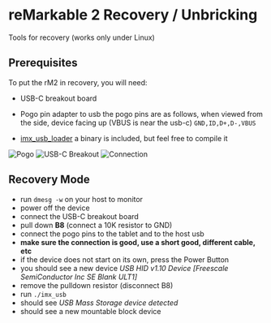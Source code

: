 # reMarkable 2 Recovery / Unbricking

Tools for recovery (works only under Linux)


## Prerequisites

To put the rM2 in recovery, you will need:
- USB-C breakout board
- Pogo pin adapter to usb
    the pogo pins are as follows,  when viewed from the side, device facing up (VBUS is near the usb-c)
    `GND,ID,D+,D-,VBUS`

- [imx_usb_loader](https://github.com/boundarydevices/imx_usb_loader) a binary is included, but feel free to compile it


![Pogo](https://i.imgur.com/yPymkBx.jpeg)
![USB-C Breakout](https://i.imgur.com/YqYELeg.jpeg)
![Connection](https://i.imgur.com/RGerZyp.jpeg)


## Recovery Mode
* run `dmesg -w` on your host to monitor
* power off the device
* connect the USB-C breakout board
*   pull down **B8** (connect a 10K resistor to GND)
* connect the pogo pins to the tablet and to the host usb
* **make sure the connection is good, use a short good, different cable, etc**
* if the device does not start on its own, press the Power Button
* you should see a new device *USB HID v1.10 Device [Freescale SemiConductor Inc  SE Blank ULT1]*
* remove the pulldown resistor (disconnect B8)
* run `./imx_usb`
* should see *USB Mass Storage device detected*
* should see a new mountable block device




